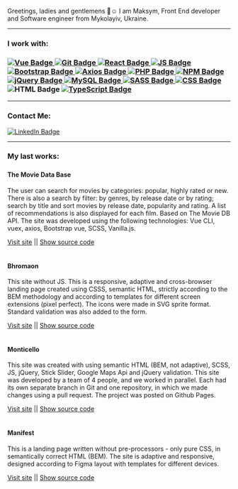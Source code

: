 Greetings, ladies and gentlemens 👋☺️
I am Maksym, Front End developer and Software engineer from Mykolayiv, Ukraine.
<hr>
        <div id="badges">
   <h3>I work with:<h3>
            <a href="https://vuejs.org/">
                <img src="https://img.shields.io/badge/Vue-white?style=for-the-badge&logo=vue.js&logoColor=green"
                    alt="Vue Badge" />
            </a>
                <a href="https://vuejs.org/">
                <img src="https://img.shields.io/badge/Git-orange?style=for-the-badge&logo=git&logoColor=white"
                    alt="Git Badge" />
            </a>
            <a href="https://reactjs.org/">
                <img src="https://img.shields.io/badge/React-blue?style=for-the-badge&logo=react&logoColor=white"
                    alt="React Badge" />
            </a>
            <a href="https://www.javascript.com/">
                <img src="https://img.shields.io/badge/JS-yellow?style=for-the-badge&logo=javascript&logoColor=white"
                    alt="JS Badge" />
            </a>
            <a href="https://getbootstrap.com/">
                <img src="https://img.shields.io/badge/Bootstrap-purple?style=for-the-badge&logo=bootstrap&logoColor=white"
                    alt="Bootstrap Badge" />
            </a>
            <a href="https://reactjs.org/">
                <img src="https://img.shields.io/badge/Axios-white?style=for-the-badge&logo=axios&logoColor=purple"
                    alt="Axios Badge" />
            </a>
            <a href="https://www.php.net/">
                <img src="https://img.shields.io/badge/PHP-darkslateblue?style=for-the-badge&logo=php&logoColor=white"
                    alt="PHP Badge" />
            </a>
            <a href="https://www.npmjs.com/">
                <img src="https://img.shields.io/badge/NPM-red?style=for-the-badge&logo=npm&logoColor=white"
                    alt="NPM Badge" />
            </a>
            <a href="https://jquery.com/">
                <img src="https://img.shields.io/badge/jQuery-blue?style=for-the-badge&logo=jquery&logoColor=white"
                    alt="jQuery Badge" />
            </a>
            <a href="https://www.mysql.com/">
                <img src="https://img.shields.io/badge/MySQL-steelblue?style=for-the-badge&logo=mysql&logoColor=white"
                    alt="MySQL Badge" />
            </a>
            <a href="https://sass-lang.com/">
                <img src="https://img.shields.io/badge/SASS-hotpink?style=for-the-badge&logo=sass&logoColor=white"
                    alt="SASS Badge" />
            </a>
            <a href="https://www.w3.org/Style/CSS/Overview.en.html">
                <img src="https://img.shields.io/badge/CSS-blue?style=for-the-badge&logo=css3&logoColor=white"
                    alt="CSS Badge" />
            </a>
            <img src="https://img.shields.io/badge/HTML5-orange?style=for-the-badge&logo=html5&logoColor=white"
                alt="HTML Badge" />
           <a href="https://www.typescriptlang.org/">
                <img src="https://badgen.net/badge/Built%20With/TypeScript/blue"
                    alt="TypeScript Badge" />
            </a>
        </div>
        <hr>
        <div id="badges-contacts">
                <h3>Contact Me:</h3>
                <a href="https://www.linkedin.com/in/maksym-skvortsov-70451123b/">
                <img src="https://img.shields.io/badge/LinkedIn-blue?style=for-the-badge&logo=linkedin&logoColor=white"
                    alt="LinkedIn Badge" />
            </a>
           <hr>
           <h3>My last works:<h3> 
        </div> 
        <div>
                <div class="slot">
                    <h4 class="slot__title">The Movie Data Base</h4>
                    <p class="slot__text">
                        The user can search for movies by categories: popular, highly
                        rated or new. There is also a search by filter: by genres, by release date or by rating;
                        search by title and sort movies by release date, popularity and rating. A list of
                        recommendations is also displayed for each film. Based on The Movie DB API.
                        The site was developed using the following technologies: Vue CLI, vuex, axios, Bootstrap
                        vue, SCSS, Vanilla.js.
                    </p>
                   <div class="slot__links">
                    <a href="https://maxbusters.github.io/the_movie_db/" rel="noindex nofollow noreferrer"
                        target="_blank">Visit site</a>
                    ||
                    <a href="https://github.com/maxbusters/the_movie_db/tree/dev" rel="noindex nofollow noreferrer"
                        target="_blank">Show source code</a>
                </div>
                </div>
                <br>
                <div class="slot">
                    <h4 class="slot__title">Bhromaon</h4>
                    <p class="slot__text">This site without JS. This is a responsive, adaptive and cross-browser
                        landing page created using CSSS, semantic HTML, strictly according to the BEM
                        methodology and according to templates for different screen extensions (pixel perfect).
                        The icons were made in SVG sprite format. Standard validation was also added to the
                        form.</p>
                    <div class="slot__links">
                        <a href="https://maxbusters.github.io/homework/final-task/"
                            rel="noindex nofollow noreferrer">Visit site</a> ||
                        <a href="https://github.com/maxbusters/homework/tree/main/final-task"
                            rel="noindex nofollow noreferrer">Show source code</a>
                    </div>
                </div>
                <br>
                <div class="slot">
                    <h4 class="slot__title">Monticello</h4>
                    <p class="slot__text">
                        This site was created with using semantic HTML (BEM, not adaptive), SCSS, JS,
                        jQuery, Stick Slider, Google Maps Api and jQuery validation. This site was developed by
                        a team of 4 people, and we worked in parallel. Each had its own separate branch in Git
                        and one repository, in which we made changes using a pull request. The project was
                        posted on Github Pages.
                    </p>
                    <div class="slot__links">
                        <a href="https://maxbusters.github.io/exam2/" rel="noindex nofollow noreferrer">Visit site</a>
                        ||
                        <a href="https://github.com/maxbusters/exam2" rel="noindex nofollow noreferrer">Show source
                            code</a>
                    </div>
                </div>
                <br>
                <div class="slot">
                    <h4 class="slot__title">Manifest</h4>
                    <p class="slot__text">
                        This is a landing page written without pre-processors - only pure CSS, in semantically
                        correct HTML (BEM). The site is adaptive and responsive, designed according to Figma
                        layout with templates for different devices.
                    </p>
                    <div class="slot__links">
                        <a href="https://maxbusters.github.io/homework/16/" rel="noindex nofollow noreferrer">Visit
                            site</a>
                        ||
                        <a href="https://github.com/maxbusters/homework/tree/main/16"
                            rel="noindex nofollow noreferrer">Show source code</a>
                    </div>
                </div>
      </div>
